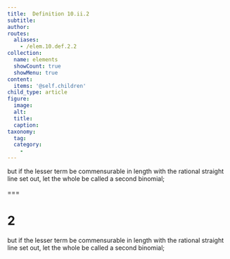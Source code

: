 ```yaml
---
title:  Definition 10.ii.2
subtitle: 
author:
routes:
  aliases:
    - /elem.10.def.2.2
collection:
  name: elements
  showCount: true
  showMenu: true
content:
  items: '@self.children'
child_type: article
figure:
  image:
  alt:
  title:
  caption:
taxonomy:
  tag:
  category:
    - 
---
```


<p>but if the lesser term be commensurable in length with the rational straight line set out, let the whole be called <hi rend="bold">a second binomial</hi>;</p>

===

<h1>2</h1>
<p>but if the lesser term be commensurable in length with the rational straight line set out, let the whole be called <span class="bold">a second binomial</span>;</p>

